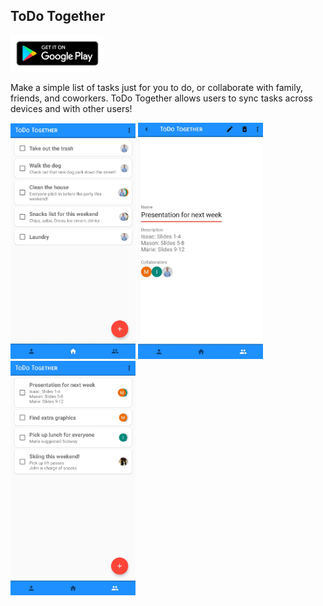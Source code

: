 ## ToDo Together

<a href="https://play.google.com/store/apps/details?id=com.mrashment.todotogether&noprocess"><img src="images/play_store_badge.png" width="150" /></a>

Make a simple list of tasks just for you to do, or collaborate with family, friends, and coworkers. ToDo Together allows users to sync tasks across devices and with other users! 

<img src="images/Screenshot_home_ToDo%20Together_cropped.jpg" width="200" />
<img src="images/Screenshot_details_ToDo%20Together_cropped.jpg" width="200" />
<img src="images/Screenshot_collabs_ToDo%20Together_cropped.jpg" width="200" />

